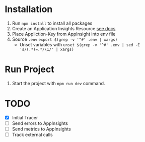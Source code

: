 # Installation
1. Run `npm install` to install all packages
2. Create an Application Insights Resource [see docs](https://docs.microsoft.com/en-us/azure/azure-monitor/app/create-new-resource)
3. Place Appliction-Key from AppInsight into env file
4. Source `.env` `export $(grep -v '^#' .env | xargs)`
    - Unset variables with `unset $(grep -v '^#' .env | sed -E 's/(.*)=.*/\1/' | xargs)`
# Run Project
1. Start the project with `npm run dev` command.

# TODO
- [x] Initial Tracer
- [ ] Send errors to AppInsights
- [ ] Send metrics to AppInsights
- [ ] Track external calls

<!-- # moleculer-demo
This is a [Moleculer](https://moleculer.services/)-based microservices project. Generated with the [Moleculer CLI](https://moleculer.services/docs/0.14/moleculer-cli.html).

## Usage
Start the project with `npm run dev` command. 
After starting, open the http://localhost:3000/ URL in your browser. 
On the welcome page you can test the generated services via API Gateway and check the nodes & services.

In the terminal, try the following commands:
- `nodes` - List all connected nodes.
- `actions` - List all registered service actions.
- `call greeter.hello` - Call the `greeter.hello` action.
- `call greeter.welcome --name John` - Call the `greeter.welcome` action with the `name` parameter.



## Services
- **api**: API Gateway services
- **greeter**: Sample service with `hello` and `welcome` actions.


## Useful links

* Moleculer website: https://moleculer.services/
* Moleculer Documentation: https://moleculer.services/docs/0.14/

## NPM scripts

- `npm run dev`: Start development mode (load all services locally with hot-reload & REPL)
- `npm run start`: Start production mode (set `SERVICES` env variable to load certain services)
- `npm run cli`: Start a CLI and connect to production. Don't forget to set production namespace with `--ns` argument in script
- `npm run lint`: Run ESLint
- `npm run ci`: Run continuous test mode with watching
- `npm test`: Run tests & generate coverage report
- `npm run dc:up`: Start the stack with Docker Compose
- `npm run dc:down`: Stop the stack with Docker Compose

 -->
